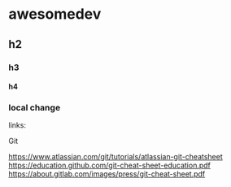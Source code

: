 # awesomedev
## h2
### h3
#### h4

### local change

links:

Git

 https://www.atlassian.com/git/tutorials/atlassian-git-cheatsheet
https://education.github.com/git-cheat-sheet-education.pdf
https://about.gitlab.com/images/press/git-cheat-sheet.pdf

